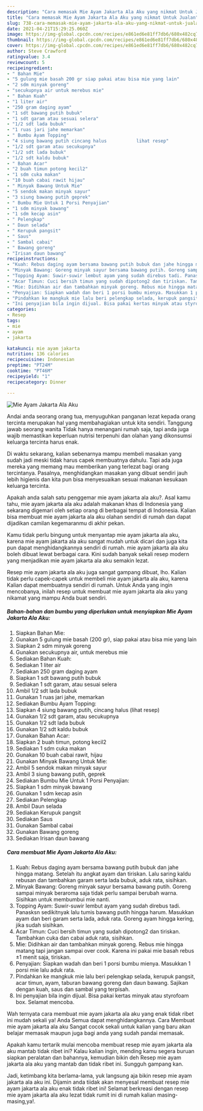 ```yaml
---
description: "Cara memasak Mie Ayam Jakarta Ala Aku yang nikmat Untuk Jualan"
title: "Cara memasak Mie Ayam Jakarta Ala Aku yang nikmat Untuk Jualan"
slug: 738-cara-memasak-mie-ayam-jakarta-ala-aku-yang-nikmat-untuk-jualan
date: 2021-04-21T15:29:25.060Z
image: https://img-global.cpcdn.com/recipes/e861ed6e81ff7db6/680x482cq70/mie-ayam-jakarta-ala-aku-foto-resep-utama.jpg
thumbnail: https://img-global.cpcdn.com/recipes/e861ed6e81ff7db6/680x482cq70/mie-ayam-jakarta-ala-aku-foto-resep-utama.jpg
cover: https://img-global.cpcdn.com/recipes/e861ed6e81ff7db6/680x482cq70/mie-ayam-jakarta-ala-aku-foto-resep-utama.jpg
author: Steve Crawford
ratingvalue: 3.4
reviewcount: 5
recipeingredient:
- " Bahan Mie"
- "5 gulung mie basah 200 gr siap pakai atau bisa mie yang lain"
- "2 sdm minyak goreng"
- "secukupnya air untuk merebus mie"
- " Bahan Kuah"
- "1 liter air"
- "250 gram daging ayam"
- "1 sdt bawang putih bubuk"
- "1 sdt garam atau sesuai selera"
- "1/2 sdt lada bubuk"
- "1 ruas jari jahe memarkan"
- " Bumbu Ayam Topping"
- "4 siung bawang putih cincang halus           lihat resep"
- "1/2 sdt garam atau secukupnya"
- "1/2 sdt lada bubuk"
- "1/2 sdt kaldu bubuk"
- " Bahan Acar"
- "2 buah timun potong kecil2"
- "1 sdm cuka makan"
- "10 buah cabai rawit hijau"
- " Minyak Bawang Untuk Mie"
- "5 sendok makan minyak sayur"
- "3 siung bawang putih geprek"
- " Bumbu Mie Untuk 1 Porsi Penyajian"
- "1 sdm minyak bawang"
- "1 sdm kecap asin"
- " Pelengkap"
- " Daun selada"
- " Kerupuk pangsit"
- " Saus"
- " Sambal cabai"
- " Bawang goreng"
- "Irisan daun bawang"
recipeinstructions:
- "Kuah: Rebus daging ayam bersama bawang putih bubuk dan jahe hingga matang. Setelah itu angkat ayam dan tiriskan. Lalu saring kaldu rebusan dan tambahkan garam serta lada bubuk, aduk rata, sisihkan."
- "Minyak Bawang: Goreng minyak sayur bersama bawang putih. Goreng sampai minyak beraroma saja tidak perlu sampai berubah warna. Sisihkan untuk membumbui mie nanti."
- "Topping Ayam: Suwir-suwir lembut ayam yang sudah direbus tadi. Panasksn sedikitnyak lalu tumis bawang putih hingga harum. Masukkan ayam dan beri garam serta lada, aduk rata. Goreng ayam hingga kering, jika sudah sisihkan."
- "Acar Timun: Cuci bersih timun yang sudah dipotong2 dan tiriskan. Tambahkan cuka dan cabai aduk rata, sisihkan."
- "Mie: Didihkan air dan tambahkan minyak goreng. Rebus mie hingga matang tapi jangan sampai over cook. Karena ini pakai mie basah rebus ±1 menit saja, tiriskan."
- "Penyajian: Siapkan wadah dan beri 1 porsi bumbu mienya. Masukkan 1 porsi mie lalu aduk rata."
- "Pindahkan ke mangkuk mie lalu beri pelengkap selada, kerupuk pangsit, acar timun, ayam, taburan bawang goreng dan daun bawang. Sajikan dengan kuah, saus dan sambal yang terpisah."
- "Ini penyajian bila ingin dijual. Bisa pakai kertas minyak atau styrofoam box. Selamat mencoba."
categories:
- Resep
tags:
- mie
- ayam
- jakarta

katakunci: mie ayam jakarta 
nutrition: 136 calories
recipecuisine: Indonesian
preptime: "PT24M"
cooktime: "PT46M"
recipeyield: "1"
recipecategory: Dinner

---
```



![Mie Ayam Jakarta Ala Aku](https://img-global.cpcdn.com/recipes/e861ed6e81ff7db6/680x482cq70/mie-ayam-jakarta-ala-aku-foto-resep-utama.jpg)

Andai anda seorang orang tua, menyuguhkan panganan lezat kepada orang tercinta merupakan hal yang membahagiakan untuk kita sendiri. Tanggung jawab seorang  wanita Tidak hanya menangani rumah saja, tapi anda juga wajib memastikan keperluan nutrisi terpenuhi dan olahan yang dikonsumsi keluarga tercinta harus enak.

Di waktu  sekarang, kalian sebenarnya mampu membeli masakan yang sudah jadi meski tidak harus capek membuatnya dahulu. Tapi ada juga mereka yang memang mau memberikan yang terlezat bagi orang tercintanya. Pasalnya, menghidangkan masakan yang dibuat sendiri jauh lebih higienis dan kita pun bisa menyesuaikan sesuai makanan kesukaan keluarga tercinta. 



Apakah anda salah satu penggemar mie ayam jakarta ala aku?. Asal kamu tahu, mie ayam jakarta ala aku adalah makanan khas di Indonesia yang sekarang digemari oleh setiap orang di berbagai tempat di Indonesia. Kalian bisa membuat mie ayam jakarta ala aku olahan sendiri di rumah dan dapat dijadikan camilan kegemaranmu di akhir pekan.

Kamu tidak perlu bingung untuk menyantap mie ayam jakarta ala aku, karena mie ayam jakarta ala aku sangat mudah untuk dicari dan juga kita pun dapat menghidangkannya sendiri di rumah. mie ayam jakarta ala aku boleh dibuat lewat berbagai cara. Kini sudah banyak sekali resep modern yang menjadikan mie ayam jakarta ala aku semakin lezat.

Resep mie ayam jakarta ala aku juga sangat gampang dibuat, lho. Kalian tidak perlu capek-capek untuk membeli mie ayam jakarta ala aku, karena Kalian dapat membuatnya sendiri di rumah. Untuk Anda yang ingin mencobanya, inilah resep untuk membuat mie ayam jakarta ala aku yang nikamat yang mampu Anda buat sendiri.

<!--inarticleads1-->

##### Bahan-bahan dan bumbu yang diperlukan untuk menyiapkan Mie Ayam Jakarta Ala Aku:

1. Siapkan  Bahan Mie:
1. Gunakan 5 gulung mie basah (200 gr), siap pakai atau bisa mie yang lain
1. Siapkan 2 sdm minyak goreng
1. Gunakan secukupnya air, untuk merebus mie
1. Sediakan  Bahan Kuah:
1. Sediakan 1 liter air
1. Sediakan 250 gram daging ayam
1. Siapkan 1 sdt bawang putih bubuk
1. Sediakan 1 sdt garam, atau sesuai selera
1. Ambil 1/2 sdt lada bubuk
1. Gunakan 1 ruas jari jahe, memarkan
1. Sediakan  Bumbu Ayam Topping:
1. Siapkan 4 siung bawang putih, cincang halus           (lihat resep)
1. Gunakan 1/2 sdt garam, atau secukupnya
1. Gunakan 1/2 sdt lada bubuk
1. Gunakan 1/2 sdt kaldu bubuk
1. Gunakan  Bahan Acar:
1. Siapkan 2 buah timun, potong kecil2
1. Sediakan 1 sdm cuka makan
1. Gunakan 10 buah cabai rawit, hijau
1. Gunakan  Minyak Bawang Untuk Mie:
1. Ambil 5 sendok makan minyak sayur
1. Ambil 3 siung bawang putih, geprek
1. Sediakan  Bumbu Mie Untuk 1 Porsi Penyajian:
1. Siapkan 1 sdm minyak bawang
1. Gunakan 1 sdm kecap asin
1. Sediakan  Pelengkap
1. Ambil  Daun selada
1. Sediakan  Kerupuk pangsit
1. Sediakan  Saus
1. Gunakan  Sambal cabai
1. Gunakan  Bawang goreng
1. Sediakan Irisan daun bawang




<!--inarticleads2-->

##### Cara membuat Mie Ayam Jakarta Ala Aku:

1. Kuah: Rebus daging ayam bersama bawang putih bubuk dan jahe hingga matang. Setelah itu angkat ayam dan tiriskan. Lalu saring kaldu rebusan dan tambahkan garam serta lada bubuk, aduk rata, sisihkan.
1. Minyak Bawang: Goreng minyak sayur bersama bawang putih. Goreng sampai minyak beraroma saja tidak perlu sampai berubah warna. Sisihkan untuk membumbui mie nanti.
1. Topping Ayam: Suwir-suwir lembut ayam yang sudah direbus tadi. Panasksn sedikitnyak lalu tumis bawang putih hingga harum. Masukkan ayam dan beri garam serta lada, aduk rata. Goreng ayam hingga kering, jika sudah sisihkan.
1. Acar Timun: Cuci bersih timun yang sudah dipotong2 dan tiriskan. Tambahkan cuka dan cabai aduk rata, sisihkan.
1. Mie: Didihkan air dan tambahkan minyak goreng. Rebus mie hingga matang tapi jangan sampai over cook. Karena ini pakai mie basah rebus ±1 menit saja, tiriskan.
1. Penyajian: Siapkan wadah dan beri 1 porsi bumbu mienya. Masukkan 1 porsi mie lalu aduk rata.
1. Pindahkan ke mangkuk mie lalu beri pelengkap selada, kerupuk pangsit, acar timun, ayam, taburan bawang goreng dan daun bawang. Sajikan dengan kuah, saus dan sambal yang terpisah.
1. Ini penyajian bila ingin dijual. Bisa pakai kertas minyak atau styrofoam box. Selamat mencoba.




Wah ternyata cara membuat mie ayam jakarta ala aku yang enak tidak ribet ini mudah sekali ya! Anda Semua dapat menghidangkannya. Cara Membuat mie ayam jakarta ala aku Sangat cocok sekali untuk kalian yang baru akan belajar memasak maupun juga bagi anda yang sudah pandai memasak.

Apakah kamu tertarik mulai mencoba membuat resep mie ayam jakarta ala aku mantab tidak ribet ini? Kalau kalian ingin, mending kamu segera buruan siapkan peralatan dan bahannya, kemudian bikin deh Resep mie ayam jakarta ala aku yang mantab dan tidak ribet ini. Sungguh gampang kan. 

Jadi, ketimbang kita berlama-lama, yuk langsung aja bikin resep mie ayam jakarta ala aku ini. Dijamin anda tiidak akan menyesal membuat resep mie ayam jakarta ala aku enak tidak ribet ini! Selamat berkreasi dengan resep mie ayam jakarta ala aku lezat tidak rumit ini di rumah kalian masing-masing,ya!.

